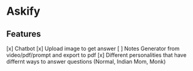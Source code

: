 # Askify

## Features

[x] Chatbot
[x] Upload image to get answer
[ ] Notes Generator from video/pdf/prompt and export to pdf
[x] Different personalities that have differnt ways to answer questions (Normal, Indian Mom, Monk)